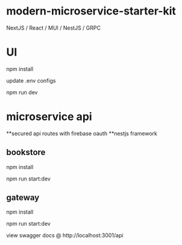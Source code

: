 # modern-microservice-starter-kit
NextJS / React / MUI / NestJS / GRPC

# UI
npm install 

update .env configs

npm run dev

# microservice api
**secured api routes with firebase oauth
**nestjs framework

## bookstore
npm install

npm run start:dev

## gateway
npm install

npm run start:dev

view swagger docs @ http://localhost:3001/api




